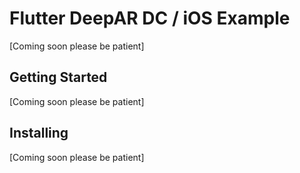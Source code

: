 # Flutter DeepAR DC / iOS Example

[Coming soon please be patient]

## Getting Started

[Coming soon please be patient]

## Installing

[Coming soon please be patient]